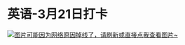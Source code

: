 # 英语-3月21日打卡

[![图片可能因为网络原因掉线了，请刷新或直接点我查看图片~](https://cdn.jsdelivr.net/gh/ylsislove/image-home/test/20210321234127.jpg)](https://cdn.jsdelivr.net/gh/ylsislove/image-home/test/20210321234127.jpg)
